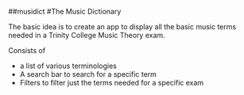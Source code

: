 ##musidict
#The Music Dictionary

The basic idea is to create an app to display all the basic music terms needed in a Trinity College Music Theory exam.

Consists of 

- a list of various terminologies
- A search bar to search for a specific term
- Filters to filter just the terms needed for a specific exam
